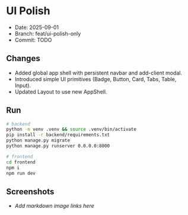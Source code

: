 # UI Polish

- Date: 2025-09-01
- Branch: feat/ui-polish-only
- Commit: TODO

## Changes

- Added global app shell with persistent navbar and add-client modal.
- Introduced simple UI primitives (Badge, Button, Card, Tabs, Table, Input).
- Updated Layout to use new AppShell.

## Run

```bash
# backend
python -m venv .venv && source .venv/bin/activate
pip install -r backend/requirements.txt
python manage.py migrate
python manage.py runserver 0.0.0.0:8000

# frontend
cd frontend
npm i
npm run dev
```

## Screenshots

- _Add markdown image links here_
